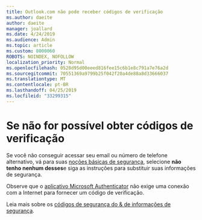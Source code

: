 ```yaml
---
title: Outlook.com não pode receber códigos de verificação
ms.author: daeite
author: daeite
manager: joallard
ms.date: 4/24/2019
ms.audience: Admin
ms.topic: article
ms.custom: 8000060
ROBOTS: NOINDEX, NOFOLLOW
localization_priority: Normal
ms.openlocfilehash: 0528d95d00eeed816fee15c6b1e8c791a7e76a2d
ms.sourcegitcommit: 70551369a9799b25f042f20a4de88a8d33666037
ms.translationtype: MT
ms.contentlocale: pt-BR
ms.lasthandoff: 04/25/2019
ms.locfileid: "33299315"
---
```

# <a name="if-you-cant-get-verification-codes"></a>Se não for possível obter códigos de verificação

Se você não conseguir acessar seu email ou número de telefone alternativo, vá para suas [noções básicas de segurança](https://account.microsoft.com/security), selecione **não tenho nenhum desses**e siga as instruções para substituir suas informações de segurança.

Observe que o [aplicativo Microsoft Authenticator](https://go.microsoft.com/fwlink/?linkid=2016117) não exige uma conexão com a Internet para fornecer um código de verificação.

Leia mais sobre os [códigos de segurança do & de informações de segurança](https://support.microsoft.com/help/12428/).